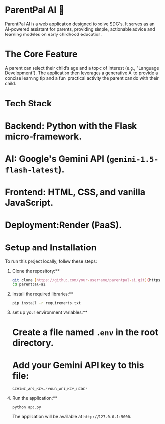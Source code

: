 # ParentPal AI 🤖

ParentPal AI is a web application designed to solve SDG's. It serves as an AI-powered assistant for parents, providing simple, actionable advice and learning modules on early childhood education.

# The Core Feature

A parent can select their child's age and a topic of interest (e.g., "Language Development"). The application then leverages a generative AI to provide a concise learning tip and a fun, practical activity the parent can do with their child.

# Tech Stack

# Backend: Python with the Flask micro-framework.
# AI: Google's Gemini API (`gemini-1.5-flash-latest`).
# Frontend: HTML, CSS, and vanilla JavaScript.
# Deployment:Render (PaaS).

# Setup and Installation

To run this project locally, follow these steps:

1.  Clone the repository:**
    ```bash
    git clone [https://github.com/your-username/parentpal-ai.git](https://github.com/your-username/parentpal-ai.git)
    cd parentpal-ai
    ```

2.  Install the required libraries:**
    ```bash
    pip install -r requirements.txt
    ```

3.  set up your environment variables:**
    # Create a file named `.env` in the root directory.
    # Add your Gemini API key to this file:
    ```
    GEMINI_API_KEY="YOUR_API_KEY_HERE"
    ```

4.  Run the application:**
    ```bash
    python app.py
    ```
    The application will be available at `http://127.0.0.1:5000`.